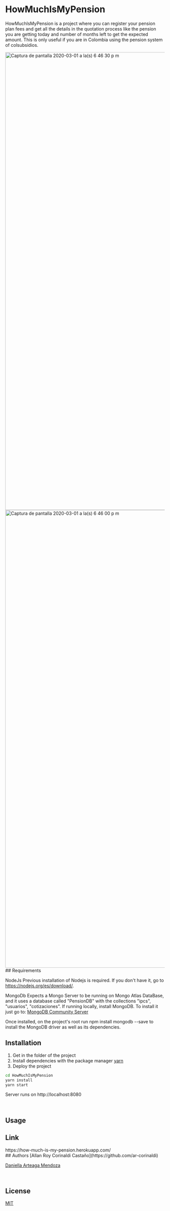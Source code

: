 # HowMuchIsMyPension

HowMuchIsMyPension is a project where you can register your pension plan fees and get all the details in the quotation process like the pension you are getting today and number of months left to get the expected amount. This is only useful if you are in Colombia using the pension system of colsubsidios.

<img width="1440" alt="Captura de pantalla 2020-03-01 a la(s) 6 46 30 p  m" src="https://user-images.githubusercontent.com/26877363/75636461-0b1c4400-5bed-11ea-8fc3-e81d1e76cdb2.png">

<img width="1440" alt="Captura de pantalla 2020-03-01 a la(s) 6 46 00 p  m" src="https://user-images.githubusercontent.com/26877363/75636464-0fe0f800-5bed-11ea-9e8a-7c88f0c16ded.png">


<br>
## Requirements

NodeJs
Previous installation of Nodejs is required. If you don't have it, go to <a>https://nodejs.org/es/download/</a>.

MongoDb
Expects a Mongo Server to be running on Mongo Atlas DataBase, and it uses a database called "PensionDB" with the collections "ipcs", "usuarios", "cotizaciones".
If running locally, install MongoDB. To install it just go to: <a href="https://www.mongodb.com/download-center/community">MongoDB Community Server</a>

Once installed, on the project's root run npm install mongodb --save to install the MongoDB driver as well as its dependencies.
<br>

## Installation

1. Get in the folder of the project
2. Install dependencies with the package manager [yarn](https://yarnpkg.com/)
3. Deploy the project

```bash
cd HowMuchIsMyPension
yarn install
yarn start
```
Server runs on http://localhost:8080

<br>

## Usage
<h2> Link </h2>
<a> https://how-much-is-my-pension.herokuapp.com/</a>
<br>
## Authors
[Allan Roy Corinaldi Castaño](https://github.com/ar-corinaldi)

[Daniella Arteaga Mendoza](https://github.com/dartm05)

<br>

## License
[MIT](https://choosealicense.com/licenses/mit/)

